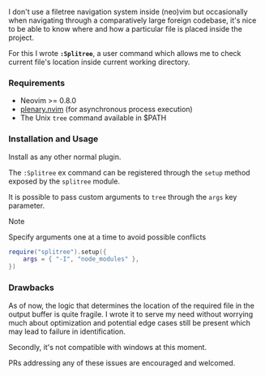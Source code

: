 I don't use a filetree navigation system inside (neo)vim but occasionally when navigating through a comparatively large foreign codebase, it's nice to be able to know where and how a particular file is placed inside the project.

For this I wrote **`:Splitree`**, a user command which allows me to check current file's location inside current working directory.


### Requirements

- Neovim >= 0.8.0
- [plenary.nvim](https://github.com/nvim-lua/plenary.nvim) (for asynchronous process execution)
- The Unix `tree` command available in $PATH


### Installation and Usage

Install as any other normal plugin.

The `:Splitree` ex command can be registered through the `setup` method exposed by the `splitree` module.

It is possible to pass custom arguments to `tree` through the `args` key parameter.

> [!NOTE]
> Specify arguments one at a time to avoid possible conflicts

```lua
require("splitree").setup({
    args = { "-I", "node_modules" },
})
```

### Drawbacks

As of now, the logic that determines the location of the required file in the output buffer is quite fragile.
I wrote it to serve my need without worrying much about optimization and potential edge cases still be present which may lead to failure in identification.

Secondly, it's not compatible with windows at this moment.

PRs addressing any of these issues are encouraged and welcomed.
